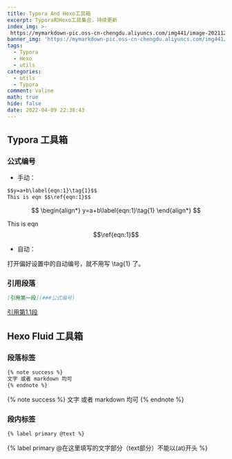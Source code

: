 ```yaml
---
title: Typora And Hexo工具箱
excerpt: Typora和Hexo工具集合，持续更新
index_img: >-
 https://mymarkdown-pic.oss-cn-chengdu.aliyuncs.com/img441/image-20211204140733338.png
banner_img: 'https://mymarkdown-pic.oss-cn-chengdu.aliyuncs.com/img441/1638523690670.jpg'
tags:
  - Typora
  - Hexo
  - utils
categories:
  - utils
  - Typora
comment: valine
math: true
hide: false
date: 2022-04-09 22:38:43
---
```


## Typora 工具箱

### 公式编号

- 手动：

```markdown
$$y=a+b\label{eqn:1}\tag{1}$$
This is eqn $$\ref{eqn:1}$$
```


$$
\begin{align*}
y=a+b\label{eqn:1}\tag{1}
\end{align*}
$$

This is eqn $$\ref{eqn:1}$$

- 自动：

打开偏好设置中的自动编号，就不用写 \tag{1} 了。

### 引用段落

```markdown
[引用第一段](###公式编号)
```



[引用第1.1段](###公式编号)

## Hexo Fluid 工具箱

### 段落标签

```markdown
{% note success %}
文字 或者 markdown 均可
{% endnote %}
```

{% note success %}
文字 或者 markdown 均可
{% endnote %}

### 段内标签

```markdown
{% label primary @text %}
```

{% label primary @在这里填写的文字部分（text部分）不能以(at)开头 %}
